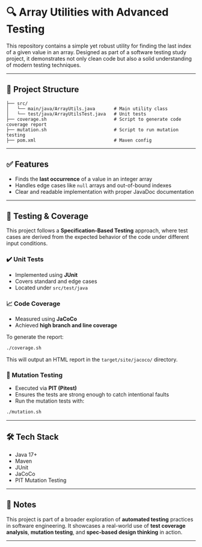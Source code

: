 # 🔍 Array Utilities with Advanced Testing

This repository contains a simple yet robust utility for finding the last index of a given value in an array. Designed as part of a software testing study project, it demonstrates not only clean code but also a solid understanding of modern testing techniques.

---

## 📁 Project Structure

```
├── src/
│   └── main/java/ArrayUtils.java       # Main utility class
│   └── test/java/ArrayUtilsTest.java   # Unit tests
├── coverage.sh                         # Script to generate code coverage report
├── mutation.sh                         # Script to run mutation testing
├── pom.xml                             # Maven config
```

---

## ✅ Features

- Finds the **last occurrence** of a value in an integer array
- Handles edge cases like `null` arrays and out-of-bound indexes
- Clear and readable implementation with proper JavaDoc documentation

---

## 🧪 Testing & Coverage

This project follows a **Specification-Based Testing** approach, where test cases are derived from the expected behavior of the code under different input conditions.

### ✔️ Unit Tests

- Implemented using **JUnit**
- Covers standard and edge cases
- Located under `src/test/java`

### 📈 Code Coverage

- Measured using **JaCoCo**
- Achieved **high branch and line coverage**

To generate the report:

```bash
./coverage.sh
```

This will output an HTML report in the `target/site/jacoco/` directory.

### 🧬 Mutation Testing

- Executed via **PIT (Pitest)**
- Ensures the tests are strong enough to catch intentional faults
- Run the mutation tests with:

```bash
./mutation.sh
```

---

## 🛠️ Tech Stack

- Java 17+
- Maven
- JUnit
- JaCoCo
- PIT Mutation Testing

---

## 📌 Notes

This project is part of a broader exploration of **automated testing** practices in software engineering. It showcases a real-world use of **test coverage analysis**, **mutation testing**, and **spec-based design thinking** in action.

---

